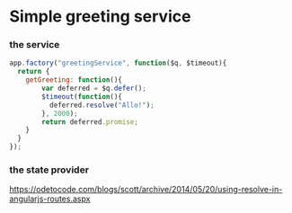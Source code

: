 # Simple greeting service
### the service
```javascript
app.factory("greetingService", function($q, $timeout){
  return {
    getGreeting: function(){
        var deferred = $q.defer();
        $timeout(function(){
          deferred.resolve("Allo!");
        }, 2000);
        return deferred.promise;
    }
  }
});
```
### the state provider



https://odetocode.com/blogs/scott/archive/2014/05/20/using-resolve-in-angularjs-routes.aspx
